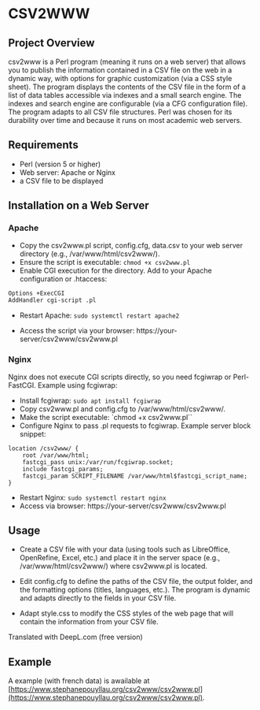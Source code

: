 # CSV2WWW
## Project Overview
csv2www is a Perl program (meaning it runs on a web server) that allows you to publish the information contained in a CSV file on the web in a dynamic way, with options for graphic customization (via a CSS style sheet). The program displays the contents of the CSV file in the form of a list of data tables accessible via indexes and a small search engine. The indexes and search engine are configurable (via a CFG configuration file). The program adapts to all CSV file structures. Perl was chosen for its durability over time and because it runs on most academic web servers.
## Requirements
- Perl (version 5 or higher)
- Web server: Apache or Nginx
- a CSV file to be displayed
## Installation on a Web Server
### Apache
- Copy the csv2www.pl script, config.cfg, data.csv to your web server directory (e.g., /var/www/html/csv2www/).
- Ensure the script is executable: `chmod +x csv2www.pl`
- Enable CGI execution for the directory. Add to your Apache configuration or .htaccess:

```perl
Options +ExecCGI
AddHandler cgi-script .pl
```

- Restart Apache: `sudo systemctl restart apache2`

- Access the script via your browser: https://your-server/csv2www/csv2www.pl
### Nginx
Nginx does not execute CGI scripts directly, so you need fcgiwrap or Perl-FastCGI. Example using fcgiwrap:

- Install fcgiwrap: `sudo apt install fcgiwrap`
- Copy csv2www.pl and config.cfg to /var/www/html/csv2www/.
- Make the script executable: `chmod +x csv2www.pl``
- Configure Nginx to pass .pl requests to fcgiwrap. Example server block snippet:
```shell
location /csv2www/ {
    root /var/www/html;
    fastcgi_pass unix:/var/run/fcgiwrap.socket;
    include fastcgi_params;
    fastcgi_param SCRIPT_FILENAME /var/www/html$fastcgi_script_name;
}
```

- Restart Nginx: `sudo systemctl restart nginx`
- Access via browser: https://your-server/csv2www/csv2www.pl

## Usage

- Create a CSV file with your data (using tools such as LibreOffice, OpenRefine, Excel, etc.) and place it in the server space (e.g., /var/www/html/csv2www/) where csv2www.pl is located.

- Edit config.cfg to define the paths of the CSV file, the output folder, and the formatting options (titles, languages, etc.). The program is dynamic and adapts directly to the fields in your CSV file.

- Adapt style.css to modify the CSS styles of the web page that will contain the information from your CSV file.

Translated with DeepL.com (free version)

## Example
A example (with french data) is awailable at [https://www.stephanepouyllau.org/csv2www/csv2www.pl](https://www.stephanepouyllau.org/csv2www/csv2www.pl). 